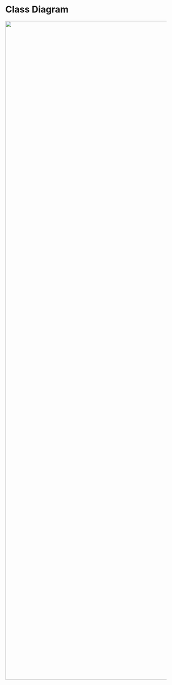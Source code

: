 # **Class Diagram**
<Image src = "https://github.com/SACHSTech/ics4u-oop-assignment-valarieshek/blob/main/src/OopAssignment/ClassDiagram.pdf" width="2732px" height="2048px">
